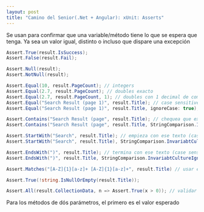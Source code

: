 ```yaml
---
layout: post
title: "Camino del Senior(.Net + Angular): xUnit: Asserts"
---
```


Se usan para confirmar que una variable/método tiene <!--more-->lo que se espera que tenga. Ya sea un valor igual, distinto o incluso que dispare una excepción

```csharp
Assert.True(result.IsSuccess);
Assert.False(result.Fail);

Assert.Null(result);
Assert.NotNull(result);

Assert.Equal(10, result.PageCount); // integers
Assert.Equal(2.7, result.PageCount); // doubles exacto
Assert.Equal(2.7, result.PageCount, 1); // doubles con 1 decimal de comparación
Assert.Equal("Search Result (page 1)", result.Title); // case sensitive
Assert.Equal("Search Result (page 1)", result.Title, ignoreCase: true); // ignore case

Assert.Contains("Search Result (page", result.Title); // chequea que exista un texto en el resultado
Assert.Contains("Search Result (page", result.Title, StringComparison.InvariabtCultureIgnoreCase); // ignorar el case

Assert.StartWith("Search", result.Title); // empieza con ese texto (case sensitive)
Assert.StartWith("Search", result.Title), StringComparison.InvariabtCultureIgnoreCase; // empieza con ese texto (ignore case)

Assert.EndsWith(")", result.Title); // termina con ese texto (case sensitive)
Assert.EndsWith(")", result.Title, StringComparison.InvariabtCultureIgnoreCase); // termina con ese texto (ignore case)

Assert.Matches("[A-Z]{1}[a-z]+ [A-Z]{1}[a-z]+", result.Title) // usar expresiones regulares para chequear la estructura

Assert.True(!string.IsNullOrEmpty(result.Title));

Assert.All(result.CollectionData, n => Assert.True(x > 0)); // validar todos los elementos de una colección


```

Para los métodos de dós parámetros, el primero es el valor esperado